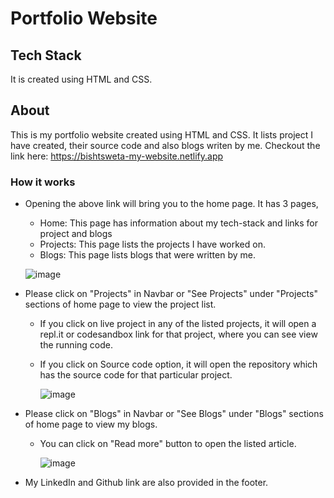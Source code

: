 # Portfolio Website

## Tech Stack
It is created using HTML and CSS.

## About
This is my portfolio website created using HTML and CSS. It lists project I have created, their source code and also blogs writen by me.
Checkout the link here: https://bishtsweta-my-website.netlify.app

### How it works
* Opening the above link will bring you to the home page. It has 3 pages, 
  * Home: This page has information about my tech-stack and links for project and blogs
  * Projects: This page lists the projects I have worked on.
  * Blogs: This page lists blogs that were written by me.
  
   ![image](https://user-images.githubusercontent.com/110299602/208724737-aafa5d0e-fa5c-4862-b26d-70344663e407.png)


* Please click on "Projects" in Navbar or "See Projects" under "Projects" sections of home page to view the project list.<br/>
  * If you click on live project in any of the listed projects, it will open a repl.it or codesandbox link for that project, where you can see view the running code.
  * If you click on Source code option, it will open the repository which has the source code for that particular project.
  
    ![image](https://user-images.githubusercontent.com/110299602/208671896-88f2e6de-f517-416d-8be0-4ec95a67083f.png)


* Please click on "Blogs" in Navbar or "See Blogs" under "Blogs" sections of home page to view my blogs.<br/>
  * You can click on "Read more" button to open the listed article.
  
    ![image](https://user-images.githubusercontent.com/110299602/208672513-84ade0c0-b36e-4102-adff-7715458df184.png)

* My  LinkedIn and Github link are also provided in the footer. 

